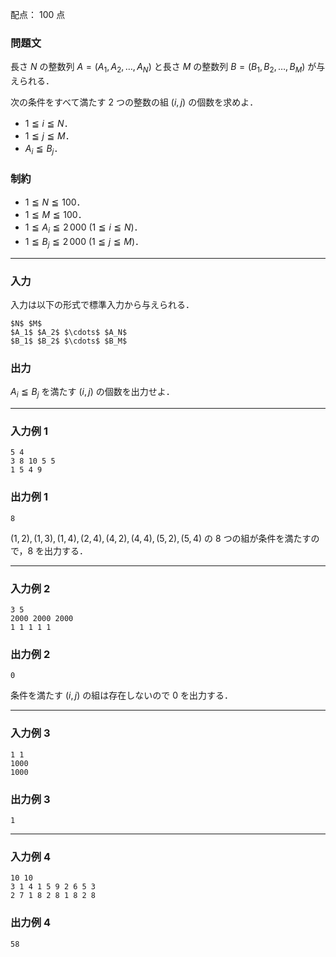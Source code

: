 配点： $100$ 点

### 問題文

長さ $N$ の整数列 $A = (A_1, A_2, \ldots, A_N)$ と長さ $M$ の整数列 $B = (B_1, B_2, \ldots, B_M)$ が与えられる．

次の条件をすべて満たす $2$ つの整数の組 $(i, j)$ の個数を求めよ．

- $1 \leqq i \leqq N$．
- $1 \leqq j \leqq M$．
- $A_i \leqq B_j$．

### 制約

- $1 \leqq N \leqq 100$．
- $1 \leqq M \leqq 100$．
- $1 \leqq A_i \leqq 2\,000$ ($1 \leqq i \leqq N$)．
- $1 \leqq B_j \leqq 2\,000$ ($1 \leqq j \leqq M$)．

---

### 入力

入力は以下の形式で標準入力から与えられる．

~~~
$N$ $M$
$A_1$ $A_2$ $\cdots$ $A_N$
$B_1$ $B_2$ $\cdots$ $B_M$
~~~

### 出力

$A_i \leqq B_j$ を満たす $(i, j)$ の個数を出力せよ．

---

### 入力例 1

~~~
5 4
3 8 10 5 5
1 5 4 9
~~~

### 出力例 1

~~~
8
~~~

$(1, 2), (1, 3), (1, 4), (2, 4), (4, 2), (4, 4), (5, 2), (5, 4)$ の $8$ つの組が条件を満たすので，$8$ を出力する．

---

### 入力例 2

~~~
3 5
2000 2000 2000
1 1 1 1 1
~~~

### 出力例 2

~~~
0
~~~

条件を満たす $(i, j)$ の組は存在しないので $0$ を出力する．

---

### 入力例 3

~~~
1 1
1000
1000
~~~

### 出力例 3

~~~
1
~~~

---

### 入力例 4

~~~
10 10
3 1 4 1 5 9 2 6 5 3
2 7 1 8 2 8 1 8 2 8
~~~

### 出力例 4

~~~
58
~~~
